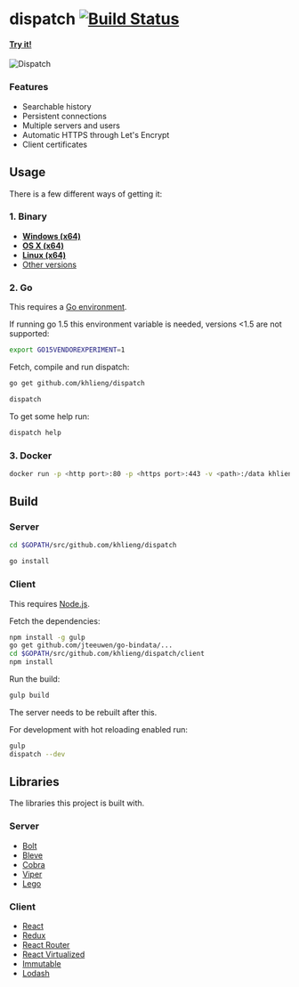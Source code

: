 # dispatch [![Build Status](https://travis-ci.org/khlieng/dispatch.svg?branch=master)](https://travis-ci.org/khlieng/dispatch)

#### [Try it!](https://dispatch.khlieng.com)

![Dispatch](https://khlieng.com/dispatch.png)

### Features
* Searchable history
* Persistent connections
* Multiple servers and users
* Automatic HTTPS through Let's Encrypt
* Client certificates

## Usage
There is a few different ways of getting it:

### 1. Binary
- **[Windows (x64)](https://github.com/khlieng/dispatch/releases/download/v0.2/dispatch_windows_amd64.zip)**
- **[OS X (x64)](https://github.com/khlieng/dispatch/releases/download/v0.2/dispatch_darwin_amd64.zip)**
- **[Linux (x64)](https://github.com/khlieng/dispatch/releases/download/v0.2/dispatch_linux_amd64.tar.gz)**
- [Other versions](https://github.com/khlieng/dispatch/releases)

### 2. Go
This requires a [Go environment](http://golang.org/doc/install).

If running go 1.5 this environment variable is needed, versions <1.5 are not supported:
```bash
export GO15VENDOREXPERIMENT=1
```

Fetch, compile and run dispatch:
```bash
go get github.com/khlieng/dispatch

dispatch
```

To get some help run:
```bash
dispatch help
```

### 3. Docker
```bash
docker run -p <http port>:80 -p <https port>:443 -v <path>:/data khlieng/dispatch
```

## Build

### Server
```bash
cd $GOPATH/src/github.com/khlieng/dispatch

go install
```

### Client
This requires [Node.js](https://nodejs.org).

Fetch the dependencies:
```bash
npm install -g gulp
go get github.com/jteeuwen/go-bindata/...
cd $GOPATH/src/github.com/khlieng/dispatch/client
npm install
```

Run the build:
```bash
gulp build
```

The server needs to be rebuilt after this.

For development with hot reloading enabled run:
```bash
gulp
dispatch --dev
```

## Libraries
The libraries this project is built with.

### Server
- [Bolt](https://github.com/boltdb/bolt)
- [Bleve](https://github.com/blevesearch/bleve)
- [Cobra](https://github.com/spf13/cobra)
- [Viper](https://github.com/spf13/viper)
- [Lego](https://github.com/xenolf/lego)

### Client
- [React](https://github.com/facebook/react)
- [Redux](https://github.com/reactjs/redux)
- [React Router](https://github.com/ReactTraining/react-router)
- [React Virtualized](https://github.com/bvaughn/react-virtualized)
- [Immutable](https://github.com/facebook/immutable-js)
- [Lodash](https://github.com/lodash/lodash)
